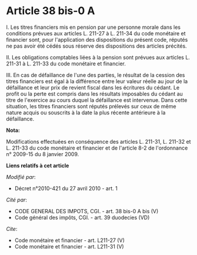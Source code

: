 # Article 38 bis-0 A

I. Les titres financiers mis en pension par une personne morale dans les conditions prévues aux articles L. 211-27 à L.
211-34 du code monétaire et financier sont, pour l'application des dispositions du présent code, réputés ne pas avoir été
cédés sous réserve des dispositions des articles précités. 

II. Les obligations comptables liées à la pension sont prévues aux articles L. 211-31 à L. 211-33 du code monétaire et
financier. 

III. En cas de défaillance de l'une des parties, le résultat de la cession des titres financiers est égal à la différence
entre leur valeur réelle au jour de la défaillance et leur prix de revient fiscal dans les écritures du cédant. Le profit ou
la perte est compris dans les résultats imposables du cédant au titre de l'exercice au cours duquel la défaillance est
intervenue. Dans cette situation, les titres financiers sont réputés prélevés sur ceux de même nature acquis ou souscrits à
la date la plus récente antérieure à la défaillance.

**Nota:**

Modifications effectuées en conséquence des articles L. 211-31, L. 211-32 et L. 211-33 du code monétaire et financier et de
l'article 8-2 de l'ordonnance n° 2009-15 du 8 janvier 2009.

**Liens relatifs à cet article**

_Modifié par_:

  - Décret n°2010-421  du 27 avril 2010 - art. 1

_Cité par_:

  - CODE GENERAL DES IMPOTS, CGI. - art. 38 bis-0 A bis (V)
  - Code général des impôts, CGI. - art. 39 duodecies (VD)

_Cite_:

  - Code monétaire et financier - art. L211-27 (V)
  - Code monétaire et financier - art. L211-31 (V)
